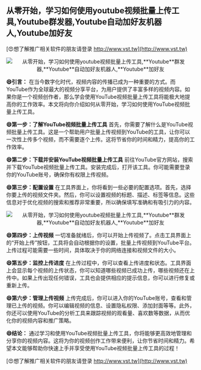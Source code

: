 ## **从零开始，学习如何使用youtube视频批量上传工具,**Youtube**群发器,**Youtube**自动加好友机器人,**Youtube**加好友**

[😍想了解推广相关软件的朋友请登录 http://www.vst.tw](http://www.vst.tw)

 <center><img src="https://vst.tw/MP4/tuiguang/png/5.png" alt="从零开始，学习如何使用youtube视频批量上传工具,**Youtube**群发器,**Youtube**自动加好友机器人,**Youtube**加好友"></center>

**😄引言：**
在当今数字化时代，视频内容的传播已成为一种重要的方式。而YouTube作为全球最大的视频分享平台，为用户提供了丰富多样的视频内容。如果你是一个视频创作者，那么学会使用YouTube视频批量上传工具将能极大地提高你的工作效率。本文将向你介绍如何从零开始，学习如何使用YouTube视频批量上传工具。

**😄第一步：了解YouTube视频批量上传工具**
首先，你需要了解什么是YouTube视频批量上传工具。这是一个帮助用户批量上传视频到YouTube的工具，让你可以一次性上传多个视频，而不需要逐个上传。这将节省你的时间和精力，提高你的工作效率。

**😄第二步：下载并安装YouTube视频批量上传工具**
前往YouTube官方网站，搜索并下载YouTube视频批量上传工具。安装完成后，打开该工具。你可能需要登录你的YouTube账号，确保你有权限上传视频。

**😄第三步：配置设置**
在工具界面上，你将看到一些必要的配置选项。首先，选择你要上传的视频文件夹。然后，你可以设置视频的标题、描述、标签等信息。这些信息对于优化视频的搜索和推荐非常重要，所以确保填写准确和有吸引力的内容。

 <center><img src="https://vst.tw/MP4/tuiguang/png/6.png" alt="从零开始，学习如何使用youtube视频批量上传工具,**Youtube**群发器,**Youtube**自动加好友机器人,**Youtube**加好友"></center>

**😄第四步：上传视频**
一切准备就绪后，你可以开始上传视频了。点击工具界面上的“开始上传”按钮，工具将会自动根据你的设置，批量上传视频到YouTube平台。上传过程可能需要一些时间，具体取决于你的网络连接和视频文件的大小。

**😄第五步：监控上传进度**
在上传过程中，你可以查看上传进度和状态。工具界面上会显示每个视频的上传状态，你可以知道哪些视频已成功上传，哪些视频还在上传中。如果上传出现任何错误，工具也会提供相应的提示信息，你可以进行修复或重新上传。

**😄第六步：管理上传视频**
上传完成后，你可以进入你的YouTube账号，查看和管理已上传的视频。你可以编辑视频的信息、设置隐私权限、添加封面等等。此外，你还可以使用YouTube的分析工具来跟踪视频的观看量、喜欢数等数据，从而优化你的视频内容和推广策略。

**😄结论：**
通过学习和使用YouTube视频批量上传工具，你将能够更高效地管理和分享你的视频内容。这将为你的视频创作工作带来便利，让你节省时间和精力。希望本文能够帮助你快速上手并享受使用YouTube视频批量上传工具的过程！

[😍想了解推广相关软件的朋友请登录 http://www.vst.tw](http://www.vst.tw)



